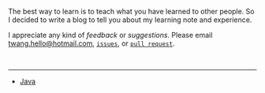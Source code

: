 The best way to learn is to teach what you have learned to other people. So I decided to write a blog to tell you about my learning note and experience.

I appreciate any kind of *feedback* or *suggestions*.
Please email <a href="mailto:twang.hello@hotmail.com" target="_blank">twang.hello@hotmail.com</a>, [`issues`](https://github.com/Ged-Field/learn/issues),
or [`pull request`](https://github.com/Ged-Field/learn/pulls).

<br><hr>

- [Java](#java)
